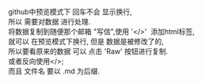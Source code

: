 <div><div><div>github中预览模式下 回车不会 显示换行,</div><div>所以 需要对数据 进行处理.</div><div>将数据复制到随便那个邮箱 "写信",使用 '&lt;/&gt;'&nbsp; 添加html标签,</div><div>就可以 在预览模式下换行, 但是 数据是被修改了的,&nbsp;</div><div>所以要看原来的数据 可以 点击 'Raw' 按钮进行复制.</div><div>或者反向使用&lt;/&gt;;</div><div>而且 文件名 要以 .md 为后缀.</div></div></div>
